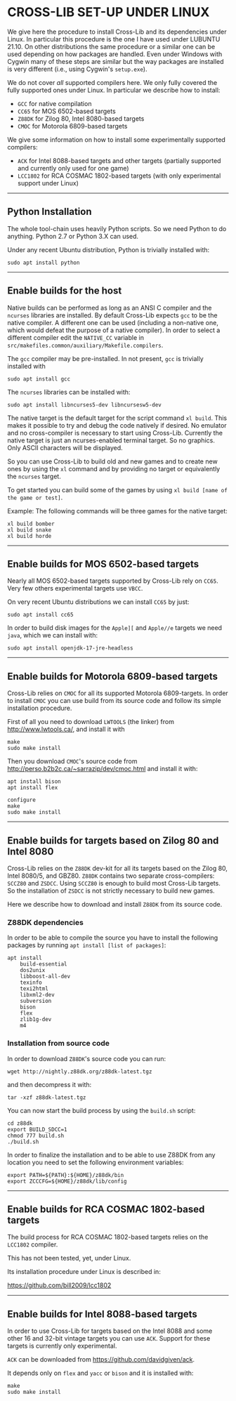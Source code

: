 # CROSS-LIB SET-UP UNDER LINUX

We give here the procedure to install Cross-Lib and its dependencies under Linux.
In particular this procedure is the one I have used under LUBUNTU 21.10.
On other distributions the same procedure or a similar one can be used depending on how packages are handled.
Even under Windows with Cygwin many of these steps are similar but the way packages are installed is very different (i.e., using Cygwin's `setup.exe`).

We do not cover *all* supported compilers here. We only fully covered the fully supported ones under Linux.
In particular we describe how to install:
- `GCC` for native compilation
- `CC65` for MOS 6502-based targets
- `Z88DK` for Zilog 80, Intel 8080-based targets
- `CMOC` for Motorola 6809-based targets

We give some information on how to install some experimentally supported compilers:
- `ACK` for Intel 8088-based targets and other targets (partially supported and currently only used for one game)
- `LCC1802` for RCA COSMAC 1802-based targets (with only experimental support under Linux)

-----------------------------
## Python Installation

The whole tool-chain uses heavily Python scripts. So we need Python to do anything. 
Python 2.7 or Python 3.X can used.

Under any recent Ubuntu distribution, Python is trivially installed with:
```
sudo apt install python
```

-----------------------------
## Enable builds for the host 

Native builds can be performed as long as an ANSI C compiler and the `ncurses` libraries are installed.
By default Cross-Lib expects `gcc` to be the native compiler.
A different one can be used (including a non-native one, which would defeat the purpose of a native compiler).
In order to select a different compiler edit the `NATIVE_CC` variable in `src/makefiles.common/auxiliary/Makefile.compilers`.

The `gcc` compiler may be pre-installed. In not present, `gcc` is trivially installed with
```
sudo apt install gcc
```

The `ncurses` libraries can be installed with:
```
sudo apt install libncurses5-dev libncursesw5-dev
```

The native target is the default target for the script command `xl build`.
This makes it possible to try and debug the code natively if desired. No emulator and no cross-compiler is necessary to start using Cross-Lib.
Currently the native target is just an ncurses-enabled terminal target. So no graphics. Only ASCII characters will be displayed.

So you can use Cross-Lib to build old and new games and to create new ones by using the `xl` command and by providing no target or equivalently the `ncurses` target.


To get started you can build some of the games by using `xl build [name of the game or test]`. 

Example:
The following commands will be three games for the native target:
```
xl build bomber
xl build snake
xl build horde
```



-----------------------------
## Enable builds for MOS 6502-based targets 

Nearly all MOS 6502-based targets supported by Cross-Lib rely on `CC65`. Very few others experimental targets use `VBCC`.

On very recent Ubuntu distributions we can install `CC65` by just:
```
sudo apt install cc65
```

In order to build disk images for the `Apple][` and `Apple//e` targets we need `java`, which we can install with:
```
sudo apt install openjdk-17-jre-headless
```


-----------------------------
## Enable builds for Motorola 6809-based targets

Cross-Lib relies on `CMOC` for all its supported Motorola 6809-targets. 
In order to install `CMOC` you can use build from its source code and follow its simple installation procedure.

First of all you need to download `LWTOOLS` (the linker) from http://www.lwtools.ca/, and install it with

```
make
sudo make install
```

Then you download `CMOC`'s source code from  http://perso.b2b2c.ca/~sarrazip/dev/cmoc.html and install it with:
```
apt install bison
apt install flex

configure
make
sudo make install
```
----------------------

## Enable builds for targets based on Zilog 80 and Intel 8080 

Cross-Lib relies on the `Z88DK` dev-kit for all its targets based on the Zilog 80, Intel 8080/5, and GBZ80.
`Z88DK` contains two separate cross-compilers: `SCCZ80` and `ZSDCC`. Using `SCCZ80` is enough to build most Cross-Lib targets.
So the installation of `ZSDCC` is not strictly necessary to build new games.

Here we describe how to download and install `Z88DK` from its source code.

### Z88DK dependencies
In order to be able to compile the source you have to install the following packages by running `apt install [list of packages]`:

```
apt install
    build-essential
    dos2unix
    libboost-all-dev
    texinfo
    texi2html
    libxml2-dev
    subversion
    bison
    flex
    zlib1g-dev
    m4
```


### Installation from source code
In order to download `Z88DK`'s source code you can run:
```
wget http://nightly.z88dk.org/z88dk-latest.tgz
```
and then decompress it with:
```
tar -xzf z88dk-latest.tgz
```

You can now start the build process by using the `build.sh` script:
```
cd z88dk
export BUILD_SDCC=1
chmod 777 build.sh
./build.sh
```

In order to finalize the installation and to be able to use Z88DK from any location you need to set the following environment variables:
```
export PATH=${PATH}:${HOME}/z88dk/bin
export ZCCCFG=${HOME}/z88dk/lib/config
```

----------------------------------------------------------
## Enable builds for RCA COSMAC 1802-based targets

The build process for RCA COSMAC 1802-based targets relies on the `LCC1802` compiler.

This has not been tested, yet, under Linux.

Its installation procedure under Linux is described in:

https://github.com/bill2009/lcc1802

----------------------------------------------------------

## Enable builds for Intel 8088-based targets 

In order to use Cross-Lib for targets based on the Intel 8088 and some other 16 and 32-bit vintage targets you can use `ACK`.
Support for these targets is currently only experimental.

`ACK` can be downloaded from https://github.com/davidgiven/ack.

It depends only on `flex` and `yacc` or `bison` and it is installed with:
```
make
sudo make install
```


